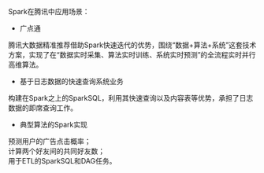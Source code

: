Spark在腾讯中应用场景：
- 广点通

腾讯大数据精准推荐借助Spark快速迭代的优势，围绕“数据+算法+系统”这套技术方案，实现了在“数据实时采集、算法实时训练、系统实时预测”的全流程实时并行高维算法。

- 基于日志数据的快速查询系统业务

构建在Spark之上的SparkSQL，利用其快速查询以及内容表等优势，承担了日志数据的即席查询工作。

- 典型算法的Spark实现

预测用户的广告点击概率；<br/>
计算两个好友间的共同好友数；<br/>
用于ETL的SparkSQL和DAG任务。